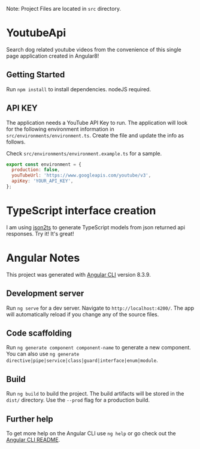 Note: Project Files are located in `src` directory.

# YoutubeApi

Search dog related youtube videos from the convenience of this single page application created in Angular8!

## Getting Started

Run `npm install` to install dependencies. nodeJS required.

## API KEY

The application needs a YouTube API Key to run. The application will look for the following environment information in `src/environments/environment.ts`. Create the file and update the info as follows. 

Check `src/environments/environment.example.ts` for a sample.

```javascript
export const environment = {
  production: false,
  youTubeUrl: 'https://www.googleapis.com/youtube/v3',
  apiKey: 'YOUR_API_KEY',
};
```

# TypeScript interface creation

I am using [json2ts](http://www.json2ts.com/) to generate TypeScript models from json returned api responses. Try it! It's great!


# Angular Notes

This project was generated with [Angular CLI](https://github.com/angular/angular-cli) version 8.3.9.

## Development server

Run `ng serve` for a dev server. Navigate to `http://localhost:4200/`. The app will automatically reload if you change any of the source files.

## Code scaffolding

Run `ng generate component component-name` to generate a new component. You can also use `ng generate directive|pipe|service|class|guard|interface|enum|module`.

## Build

Run `ng build` to build the project. The build artifacts will be stored in the `dist/` directory. Use the `--prod` flag for a production build.

## Further help

To get more help on the Angular CLI use `ng help` or go check out the [Angular CLI README](https://github.com/angular/angular-cli/blob/master/README.md).
